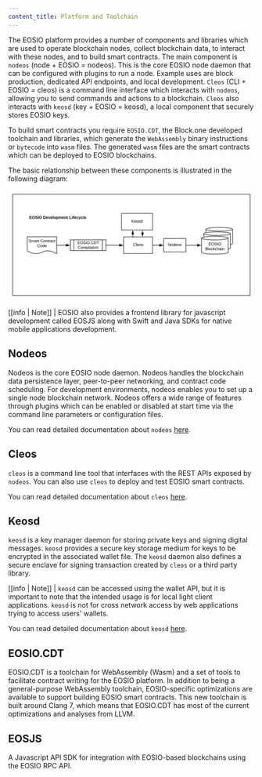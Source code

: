 ```yaml
---
content_title: Platform and Toolchain
---
```


The EOSIO platform provides a number of components and libraries which are used to operate blockchain nodes, collect blockchain data, to interact with these nodes, and to build smart contracts. The main component is `nodeos` (node + EOSIO = nodeos). This is the core EOSIO node daemon that can be configured with plugins to run a node. Example uses are block production, dedicated API endpoints, and local development. `Cleos` (CLI + EOSIO = cleos) is a command line interface which interacts with `nodeos`, allowing you to send commands and actions to a blockchain. `Cleos` also interacts with `keosd` (key + EOSIO = keosd), a local component that securely stores EOSIO keys.     

To build smart contracts you require `EOSIO.CDT`, the Block.one developed toolchain and libraries, which generate the `WebAssembly` binary instructions or `bytecode` into `wasm` files. The generated `wasm` files are the smart contracts which can be deployed to EOSIO blockchains.

The basic relationship between these components is illustrated in the following diagram:

![EOSIO Development Lifecycle](./images/EOSIO-Overview-dev.svg)


[[info | Note]]
| EOSIO also provides a frontend library for javascript development called EOSJS along with Swift and Java SDKs for native mobile applications development.

## Nodeos

Nodeos is the core EOSIO node daemon. Nodeos handles the blockchain data persistence layer, peer-to-peer networking, and contract code scheduling. For development environments, nodeos enables you to set up a single node blockchain network. Nodeos offers a wide range of features through plugins which can be enabled or disabled at start time via the command line parameters or configuration files.

You can read detailed documentation about `nodeos` [here](https://developers.eos.io/manuals/eos/latest/nodeos/index).
<!-- The link will be updated once the initial site is live -->

## Cleos

`cleos` is a command line tool that interfaces with the REST APIs exposed by `nodeos`. You can also use `cleos` to deploy and test EOSIO smart contracts.

You can read detailed documentation about `cleos` [here](https://developers.eos.io/manuals/eos/latest/cleos/index).
<!-- The link will be updated once the initial site is live -->

## Keosd

`keosd` is a key manager daemon for storing private keys and signing digital messages. `keosd` provides a secure key storage medium for keys to be encrypted in the associated wallet file. The `keosd` daemon also defines a secure enclave for signing transaction created by `cleos` or a third party library.


[[info | Note]]
| `keosd` can be accessed using the wallet API, but it is important to note that the intended usage is for local light client applications. `keosd` is not for cross network access by web applications trying to access users' wallets.

You can read detailed documentation about `keosd` [here](https://developers.eos.io/manuals/eos/latest/keosd/index).
<!-- The link will be updated once the initial site is live -->

## EOSIO.CDT
EOSIO.CDT is a toolchain for WebAssembly (Wasm) and a set of tools to facilitate contract writing for the EOSIO platform. In addition to being a general-purpose WebAssembly toolchain, EOSIO-specific optimizations are available to support building EOSIO smart contracts. This new toolchain is built around Clang 7, which means that EOSIO.CDT has most of the current optimizations and analyses from LLVM.

## EOSJS
A Javascript API SDK for integration with EOSIO-based blockchains using the EOSIO RPC API.
